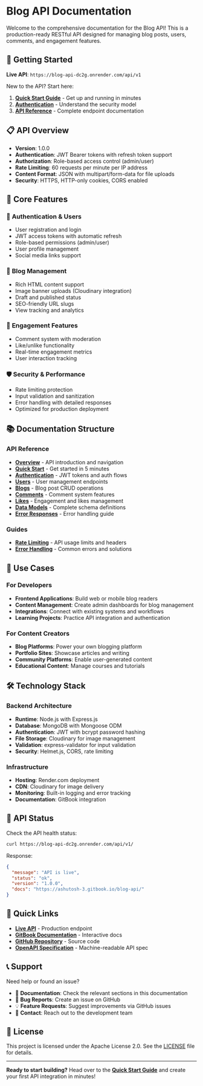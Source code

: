 # Blog API Documentation

Welcome to the comprehensive documentation for the Blog API! This is a production-ready RESTful API designed for managing blog posts, users, comments, and engagement features.

## 🚀 Getting Started

**Live API**: `https://blog-api-dc2g.onrender.com/api/v1`

New to the API? Start here:

1. **[Quick Start Guide](api-reference/quick-start.md)** - Get up and running in minutes
2. **[Authentication](api-reference/authentication.md)** - Understand the security model
3. **[API Reference](api-reference/README.md)** - Complete endpoint documentation

## 📋 API Overview

- **Version**: 1.0.0
- **Authentication**: JWT Bearer tokens with refresh token support
- **Authorization**: Role-based access control (admin/user)
- **Rate Limiting**: 60 requests per minute per IP address
- **Content Format**: JSON with multipart/form-data for file uploads
- **Security**: HTTPS, HTTP-only cookies, CORS enabled

## 🔧 Core Features

### 🔐 **Authentication & Users**

- User registration and login
- JWT access tokens with automatic refresh
- Role-based permissions (admin/user)
- User profile management
- Social media links support

### 📝 **Blog Management**

- Rich HTML content support
- Image banner uploads (Cloudinary integration)
- Draft and published status
- SEO-friendly URL slugs
- View tracking and analytics

### 💬 **Engagement Features**

- Comment system with moderation
- Like/unlike functionality
- Real-time engagement metrics
- User interaction tracking

### 🛡️ **Security & Performance**

- Rate limiting protection
- Input validation and sanitization
- Error handling with detailed responses
- Optimized for production deployment

## 📚 Documentation Structure

### API Reference

- **[Overview](api-reference/README.md)** - API introduction and navigation
- **[Quick Start](api-reference/quick-start.md)** - Get started in 5 minutes
- **[Authentication](api-reference/authentication.md)** - JWT tokens and auth flows
- **[Users](api-reference/users.md)** - User management endpoints
- **[Blogs](api-reference/blogs.md)** - Blog post CRUD operations
- **[Comments](api-reference/comments.md)** - Comment system features
- **[Likes](api-reference/likes.md)** - Engagement and likes management
- **[Data Models](api-reference/data-models.md)** - Complete schema definitions
- **[Error Responses](api-reference/error-responses.md)** - Error handling guide

### Guides

- **[Rate Limiting](guides/rate-limiting.md)** - API usage limits and headers
- **[Error Handling](guides/error-handling.md)** - Common errors and solutions

## 🎯 Use Cases

### For Developers

- **Frontend Applications**: Build web or mobile blog readers
- **Content Management**: Create admin dashboards for blog management
- **Integrations**: Connect with existing systems and workflows
- **Learning Projects**: Practice API integration and authentication

### For Content Creators

- **Blog Platforms**: Power your own blogging platform
- **Portfolio Sites**: Showcase articles and writing
- **Community Platforms**: Enable user-generated content
- **Educational Content**: Manage courses and tutorials

## 🛠️ Technology Stack

### Backend Architecture

- **Runtime**: Node.js with Express.js
- **Database**: MongoDB with Mongoose ODM
- **Authentication**: JWT with bcrypt password hashing
- **File Storage**: Cloudinary for image management
- **Validation**: express-validator for input validation
- **Security**: Helmet.js, CORS, rate limiting

### Infrastructure

- **Hosting**: Render.com deployment
- **CDN**: Cloudinary for image delivery
- **Monitoring**: Built-in logging and error tracking
- **Documentation**: GitBook integration

## 🚦 API Status

Check the API health status:

```bash
curl https://blog-api-dc2g.onrender.com/api/v1/
```

Response:

```json
{
  "message": "API is live",
  "status": "ok",
  "version": "1.0.0",
  "docs": "https://ashutosh-3.gitbook.io/blog-api/"
}
```

## 🔗 Quick Links

- **[Live API](https://blog-api-dc2g.onrender.com/api/v1)** - Production endpoint
- **[GitBook Documentation](https://ashutosh-3.gitbook.io/blog-api/)** - Interactive docs
- **[GitHub Repository](https://github.com/darksword7/blog-api)** - Source code
- **[OpenAPI Specification](openapi.yaml)** - Machine-readable API spec

## 📞 Support

Need help or found an issue?

- 📖 **Documentation**: Check the relevant sections in this documentation
- 🐛 **Bug Reports**: Create an issue on GitHub
- 💡 **Feature Requests**: Suggest improvements via GitHub issues
- 📧 **Contact**: Reach out to the development team

## 📄 License

This project is licensed under the Apache License 2.0. See the [LICENSE](LICENSE) file for details.

---

**Ready to start building?** Head over to the **[Quick Start Guide](api-reference/quick-start.md)** and create your first API integration in minutes!
